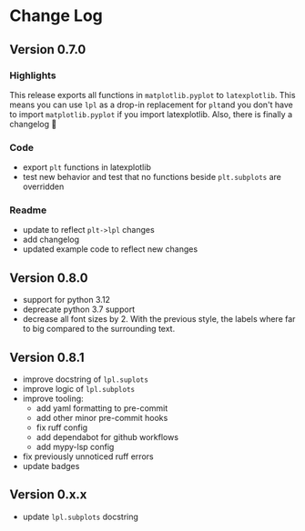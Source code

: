 # Change Log

## Version 0.7.0

### Highlights

This release exports all functions in `matplotlib.pyplot` to `latexplotlib`. This means you can use `lpl` as a drop-in replacement for `plt`and you don't have to import `matplotlib.pyplot` if you import latexplotlib. Also, there is finally a changelog 🎉

### Code
- export `plt` functions in latexplotlib
- test new behavior and test that no functions beside `plt.subplots` are overridden

### Readme
- update to reflect `plt->lpl` changes
- add changelog
- updated example code to reflect new changes

## Version 0.8.0

- support for python 3.12
- deprecate python 3.7 support
- decrease all font sizes by 2. With the previous style, the labels where far to big compared to the surrounding text.

## Version 0.8.1

- improve docstring of `lpl.suplots`
- improve logic of `lpl.subplots`
- improve tooling:
    - add yaml formatting to pre-commit
    - add other minor pre-commit hooks
    - fix ruff config
    - add dependabot for github workflows
    - add mypy-lsp config
- fix previously unnoticed ruff errors
- update badges

## Version 0.x.x

- update `lpl.subplots` docstring

